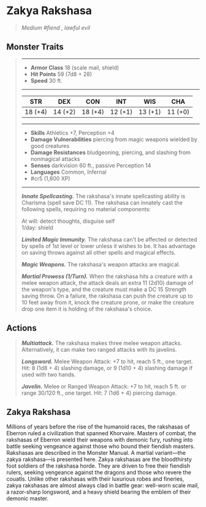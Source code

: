 # Zakya Rakshasa
>*Medium #fiend , lawful evil*
## Monster Traits
>___
>- **Armor Class** 18 (scale mail, shield)
>- **Hit Points** 59 (7d8 + 28)
>- **Speed** 30 ft.
>___
>|STR|DEX|CON|INT|WIS|CHA|
>|:---:|:---:|:---:|:---:|:---:|:---:|
>|18 (+4)|14 (+2)|18 (+4)|12 (+1)|13 (+1)|11 (+0)|
>___
>- **Skills** Athletics +7, Perception +4
>- **Damage Vulnerabilities** piercing from magic weapons wielded by good creatures
>- **Damage Resistances** bludgeoning, piercing, and slashing from nonmagical attacks
>- **Senses** darkvision 60 ft., passive Perception 14
>- **Languages** Common, Infernal
>- #cr5 (1,800 XP)
>___
>***Innate Spellcasting.*** The rakshasa's innate spellcasting ability is Charisma (spell save DC 11). The rakshasa can innately cast the following spells, requiring no material components:  
>
>At will: detect thoughts, disguise self  
>1/day: shield  
>
>
>***Limited Magic Immunity.*** The rakshasa can't be affected or detected by spells of 1st level or lower unless it wishes to be. It has advantage on saving throws against all other spells and magical effects.  
>
>***Magic Weapons.*** The rakshasa's weapon attacks are magical.  
>
>***Martial Prowess (1/Turn).*** When the rakshasa hits a creature with a melee weapon attack, the attack deals an extra 11 (2d10) damage of the weapon's type, and the creature must make a DC 15 Strength saving throw. On a failure, the rakshasa can push the creature up to 10 feet away from it, knock the creature prone, or make the creature drop one item it is holding of the rakshasa's choice.  
>
## Actions
>***Multiattack.*** The rakshasa makes three melee weapon attacks. Alternatively, it can make two ranged attacks with its javelins.  
>
>***Longsword.*** Melee Weapon Attack: +7 to hit, reach 5 ft., one target. Hit: 8 (1d8 + 4) slashing damage, or 9 (1d10 + 4) slashing damage if used with two hands.  
>
>***Javelin.*** Melee  or Ranged Weapon Attack: +7 to hit, reach 5 ft. or range 30/120 ft., one target. Hit: 7 (1d6 + 4) piercing damage.
## Zakya Rakshasa
Millions of years before the rise of the humanoid races, the rakshasas of Eberron ruled a civilization that spanned Khorvaire. Masters of combat, the rakshasas of Eberron wield their weapons with demonic fury, rushing into battle seeking vengeance against those who bound their fiendish masters.
Rakshasas are described in the Monster Manual. A martial variant—the zakya rakshasa—is presented here.
Zakya rakshasas are the bloodthirsty foot soldiers of the rakshasa horde. They are driven to free their fiendish rulers, seeking vengeance against the dragons and those who revere the couatls. Unlike other rakshasas with their luxurious robes and fineries, zakya rakshasas are almost always clad in battle gear: well-worn scale mail, a razor-sharp longsword, and a heavy shield bearing the emblem of their demonic master.